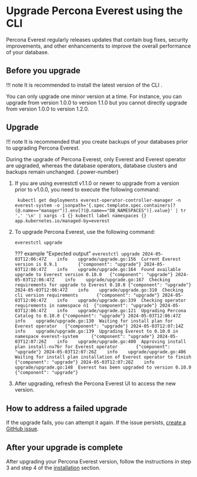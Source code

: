 # Upgrade Percona Everest using the CLI

Percona Everest regularly releases updates that contain bug fixes, security improvements, and other enhancements to improve the overall performance of your database.


## Before you upgrade

!!! note
     It is recommended to install the latest version of the CLI .

You can only upgrade one minor version at a time. For instance, you can upgrade from version 1.0.0 to version 1.1.0 but you cannot directly upgrade from version 1.0.0 to version 1.2.0.  

## Upgrade

!!! note
    It is recommended that you create backups of your databases prior to upgrading Percona Everest.

During the upgrade of Percona Everest, only Everest and Everest operator are upgraded, whereas the database operators, database clusters and backups remain unchanged.
{.power-number}

1. If you are using everestctl v1.1.0 or newer to upgrade from a version prior to v1.0.0, you need to execute the following command:

        kubectl get deployments everest-operator-controller-manager -n everest-system -o jsonpath='{.spec.template.spec.containers[?(@.name=="manager")].env[?(@.name=="DB_NAMESPACES")].value}' | tr ',' '\n' | xargs -I {} kubectl label namespaces {} app.kubernetes.io/managed-by=everest

2. To upgrade Percona Everest, use the following command:

    ```sh
    everestctl upgrade
    ```

    ??? example "Expected output"
        ```
        everestctl upgrade
        2024-05-03T12:06:47Z    info    upgrade/upgrade.go:156  Current Everest version is 0.9.1        {"component": "upgrade"}
        2024-05-03T12:06:47Z    info    upgrade/upgrade.go:164  Found available upgrade to Everest version 0.10.0   {"component": "upgrade"}
        2024-05-03T12:06:47Z    info    upgrade/upgrade.go:167  Checking requirements for upgrade to Everest 0.10.0 {"component": "upgrade"}
        2024-05-03T12:06:47Z    info    upgrade/upgrade.go:310  Checking cli version requirements       {"component": "upgrade"}
        2024-05-03T12:06:47Z    info    upgrade/upgrade.go:339  Checking operator requirements in namespace n1  {"component": "upgrade"}
        2024-05-03T12:06:47Z    info    upgrade/upgrade.go:121  Upgrading Percona Catalog to 0.10.0 {"component": "upgrade"}
        2024-05-03T12:06:47Z    info    upgrade/upgrade.go:130  Waiting for install plan for Everest operator   {"component": "upgrade"}
        2024-05-03T12:07:14Z    info    upgrade/upgrade.go:139  Upgrading Everest to 0.10.0 in namespace everest-system     {"component": "upgrade"}
        2024-05-03T12:07:26Z    info    upgrade/upgrade.go:400  Approving install plan install-nv76r for Everest operator       {"component": "upgrade"}
        2024-05-03T12:07:26Z    info    upgrade/upgrade.go:406  Waiting for install plan installation of Everest operator to finish     {"component": "upgrade"}
        2024-05-03T12:07:28Z    info    upgrade/upgrade.go:148  Everest has been upgraded to version 0.10.0 {"component": "upgrade"}
        ```




3. After upgrading, refresh the Percona Everest UI to access the new version.



## How to address a failed upgrade

If the upgrade fails, you can attempt it again. If the issue persists, [create a GitHub issue](https://docs.github.com/en/issues/tracking-your-work-with-issues/creating-an-issue#creating-an-issue-from-a-repository).


## After your upgrade is complete

After upgrading your Percona Everest version, follow the instructions in step 3 and step 4 of the [installation](install/installEverest.md) section. 














